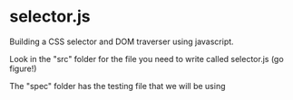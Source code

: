 selector.js
===========

Building a CSS selector and DOM traverser using javascript.

Look in the "src" folder for the file you need to write called selector.js (go figure!)

The "spec" folder has the testing file that we will be using
